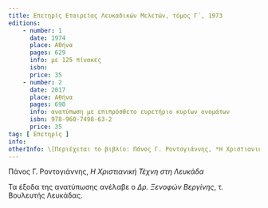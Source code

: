 ```yaml
---
title: Επετηρίς Εταιρείας Λευκαδικών Μελετών, τόμος Γ΄, 1973
editions:
    - number: 1
      date: 1974
      place: Αθήνα
      pages: 629
      info: με 125 πίνακες
      isbn:
      price: 35
    - number: 2
      date: 2017
      place: Αθήνα
      pages: 690
      info: ανατύπωση με επιπρόσθετο ευρετήριο κυρίων ονομάτων
      isbn: 978-960-7498-63-2
      price: 35
tag: [ Επετηρίς ]
info:
otherInfo: \[Περιέχεται το βιβλίο: Πάνος Γ. Ροντογιάννης, *Η Χριστιανική Τέχνη στη Λευκάδα*. Το βιβλίο τιμήθηκε με Βραβείο της Ακαδημίας Αθηνών\]
---
```


Πάνος Γ. Ροντογιάννης, *Η Χριστιανική Τέχνη στη Λευκάδα*

Τα έξοδα της ανατύπωσης ανέλαβε ο *Δρ. Ξενοφών Βεργίνης*, τ. Βουλευτής Λευκάδας.
